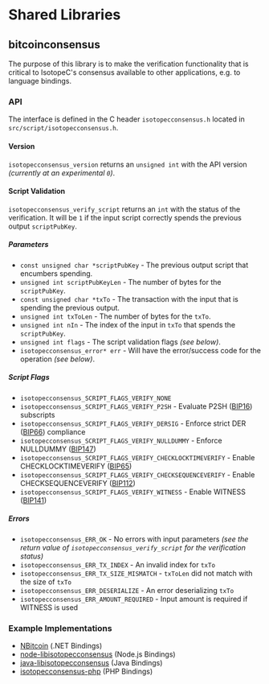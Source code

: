 Shared Libraries
================

## bitcoinconsensus

The purpose of this library is to make the verification functionality that is critical to IsotopeC's consensus available to other applications, e.g. to language bindings.

### API

The interface is defined in the C header `isotopecconsensus.h` located in  `src/script/isotopecconsensus.h`.

#### Version

`isotopecconsensus_version` returns an `unsigned int` with the API version *(currently at an experimental `0`)*.

#### Script Validation

`isotopecconsensus_verify_script` returns an `int` with the status of the verification. It will be `1` if the input script correctly spends the previous output `scriptPubKey`.

##### Parameters
- `const unsigned char *scriptPubKey` - The previous output script that encumbers spending.
- `unsigned int scriptPubKeyLen` - The number of bytes for the `scriptPubKey`.
- `const unsigned char *txTo` - The transaction with the input that is spending the previous output.
- `unsigned int txToLen` - The number of bytes for the `txTo`.
- `unsigned int nIn` - The index of the input in `txTo` that spends the `scriptPubKey`.
- `unsigned int flags` - The script validation flags *(see below)*.
- `isotopecconsensus_error* err` - Will have the error/success code for the operation *(see below)*.

##### Script Flags
- `isotopecconsensus_SCRIPT_FLAGS_VERIFY_NONE`
- `isotopecconsensus_SCRIPT_FLAGS_VERIFY_P2SH` - Evaluate P2SH ([BIP16](https://github.com/bitcoin/bips/blob/master/bip-0016.mediawiki)) subscripts
- `isotopecconsensus_SCRIPT_FLAGS_VERIFY_DERSIG` - Enforce strict DER ([BIP66](https://github.com/bitcoin/bips/blob/master/bip-0066.mediawiki)) compliance
- `isotopecconsensus_SCRIPT_FLAGS_VERIFY_NULLDUMMY` - Enforce NULLDUMMY ([BIP147](https://github.com/bitcoin/bips/blob/master/bip-0147.mediawiki))
- `isotopecconsensus_SCRIPT_FLAGS_VERIFY_CHECKLOCKTIMEVERIFY` - Enable CHECKLOCKTIMEVERIFY ([BIP65](https://github.com/bitcoin/bips/blob/master/bip-0065.mediawiki))
- `isotopecconsensus_SCRIPT_FLAGS_VERIFY_CHECKSEQUENCEVERIFY` - Enable CHECKSEQUENCEVERIFY ([BIP112](https://github.com/bitcoin/bips/blob/master/bip-0112.mediawiki))
- `isotopecconsensus_SCRIPT_FLAGS_VERIFY_WITNESS` - Enable WITNESS ([BIP141](https://github.com/bitcoin/bips/blob/master/bip-0141.mediawiki))

##### Errors
- `isotopecconsensus_ERR_OK` - No errors with input parameters *(see the return value of `isotopecconsensus_verify_script` for the verification status)*
- `isotopecconsensus_ERR_TX_INDEX` - An invalid index for `txTo`
- `isotopecconsensus_ERR_TX_SIZE_MISMATCH` - `txToLen` did not match with the size of `txTo`
- `isotopecconsensus_ERR_DESERIALIZE` - An error deserializing `txTo`
- `isotopecconsensus_ERR_AMOUNT_REQUIRED` - Input amount is required if WITNESS is used

### Example Implementations
- [NBitcoin](https://github.com/NicolasDorier/NBitcoin/blob/master/NBitcoin/Script.cs#L814) (.NET Bindings)
- [node-libisotopecconsensus](https://github.com/bitpay/node-libbitcoinconsensus) (Node.js Bindings)
- [java-libisotopecconsensus](https://github.com/dexX7/java-libbitcoinconsensus) (Java Bindings)
- [isotopecconsensus-php](https://github.com/Bit-Wasp/bitcoinconsensus-php) (PHP Bindings)
